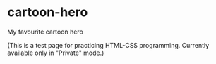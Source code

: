 # cartoon-hero
My favourite cartoon hero

(This is a test page for practicing HTML-CSS programming. Currently available only in "Private" mode.)
